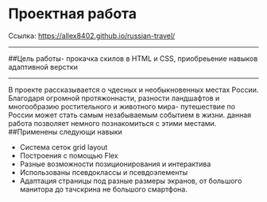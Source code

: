 # Проектная работа
Ссылка: https://allex8402.github.io/russian-travel/
_____
##Цель работы- прокачка скилов в HTML и CSS, приобреьение навыков адаптивной верстки
****
В проекте рассказывается о чдесных и необыкновенных местах России. Благодаря огромной протяжоннасти, разности ландшафтов и многообразию ростительного и животного мира- путешествие по России может стать самым незабываемым событием в жизни. данная работа позволяет немного познакомиться с этими местами.
##Применены следующи навыки
* Система сеток grid layout
* Построения с помощью Flex
* Разные возможности позиционирования и интерактива
* Использованы псевдоклассы и псевдоэлементы
* Адаптация страницы под разные размеры экранов, от большого манитора до тачскрина не большого смартфона.
